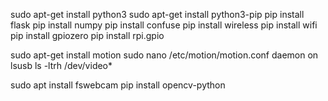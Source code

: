 sudo apt-get install python3
sudo apt-get install python3-pip
pip install flask
pip install numpy
pip install confuse 
pip install wireless
pip install wifi
pip install gpiozero
pip install rpi.gpio


sudo apt-get install motion
sudo nano /etc/motion/motion.conf
    daemon on
lsusb
ls -ltrh /dev/video*

sudo apt install fswebcam
pip install opencv-python
